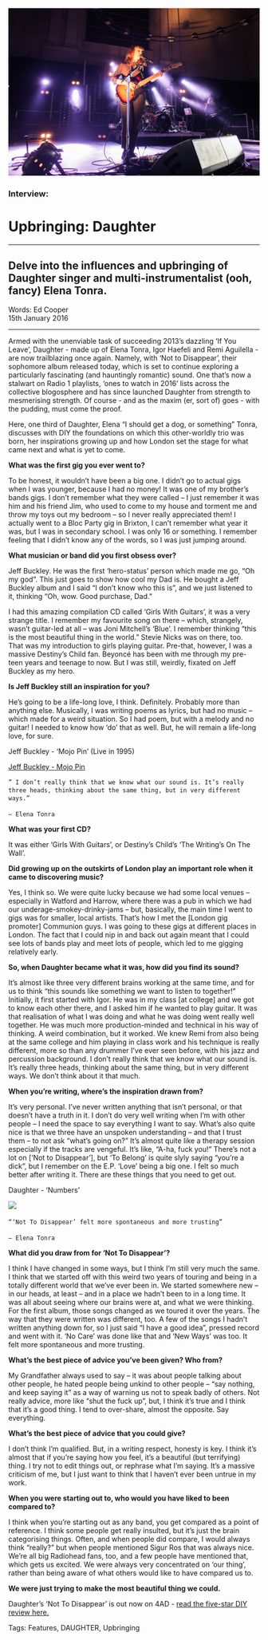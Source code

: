 <img src="/Images/Caroline Quinn/Daughter-19-St-John-Hackney-191115-Caroline-Quinn.jpg">

### Interview: 
# Upbringing: Daughter
---

## Delve into the influences and upbringing of Daughter singer and multi-instrumentalist (ooh, fancy) Elena Tonra. 

Words: Ed Cooper \
15th January 2016 

---

Armed with the unenviable task of succeeding 2013’s dazzling ‘If You Leave’, Daughter - made up of Elena Tonra, Igor Haefeli and Remi Aguilella - are now trailblazing once again. Namely, with ‘Not to Disappear’, their sophomore album released today, which is set to continue exploring a particularly fascinating (and hauntingly romantic) sound. One that’s now a stalwart on Radio 1 playlists, ‘ones to watch in 2016’ lists across the collective blogosphere and has since launched Daughter from strength to mesmerising strength. Of course - and as the maxim (er, sort of) goes - with the pudding, must come the proof.

Here, one third of Daughter, Elena “I should get a dog, or something” Tonra, discusses with DIY the foundations on which this other-worldly trio was born, her inspirations growing up and how London set the stage for what came next and what is yet to come.

**What was the first gig you ever went to?**

To be honest, it wouldn’t have been a big one. I didn’t go to actual gigs when I was younger, because I had no money! It was one of my brother’s bands gigs. I don’t remember what they were called – I just remember it was him and his friend Jim, who used to come to my house and torment me and throw my toys out my bedroom – so I never really appreciated them! I actually went to a Bloc Party gig in Brixton, I can’t remember what year it was, but I was in secondary school. I was only 16 or something. I remember feeling that I didn’t know any of the words, so I was just jumping around.

**What musician or band did you first obsess over?**

Jeff Buckley. He was the first ‘hero-status’ person which made me go, “Oh my god”. This just goes to show how cool my Dad is. He bought a Jeff Buckley album and I said “I don’t know who this is”, and we just listened to it, thinking “Oh, wow. Good purchase, Dad.”

I had this amazing compilation CD called ‘Girls With Guitars’, it was a very strange title. I remember my favourite song on there – which, strangely, wasn’t guitar-led at all – was Joni Mitchell’s ‘Blue’. I remember thinking “this is the most beautiful thing in the world.” Stevie Nicks was on there, too. That was my introduction to girls playing guitar. Pre-that, however, I was a massive Destiny’s Child fan. Beyoncé has been with me through my pre-teen years and teenage to now. But I was still, weirdly, fixated on Jeff Buckley as my hero.

**Is Jeff Buckley still an inspiration for you?**

He’s going to be a life-long love, I think. Definitely. Probably more than anything else. Musically, I was writing poems as lyrics, but had no music – which made for a weird situation. So I had poem, but with a melody and no guitar! I needed to know how ‘do’ that as well. But, he will remain a life-long love, for sure.

Jeff Buckley - ‘Mojo Pin’ (Live in 1995)

[Jeff Buckley - Mojo Pin](http://web.archive.org/web/20190301022411/https://www.youtube.com/watch?v=cU7GNlfMKhU)

```
” I don’t really think that we know what our sound is. It’s really three heads, thinking about the same thing, but in very different ways.”

— Elena Tonra

```

**What was your first CD?**

It was either ‘Girls With Guitars’, or Destiny’s Child’s ‘The Writing’s On The Wall’.

**Did growing up on the outskirts of London play an important role when it came to discovering music?**

Yes, I think so. We were quite lucky because we had some local venues – especially in Watford and Harrow, where there was a pub in which we had our underage-smokey-drinky-jams – but, basically, the main time I went to gigs was for smaller, local artists. That’s how I met the [London gig promoter] Communion guys. I was going to these gigs at different places in London. The fact that I could nip in and back out again meant that I could see lots of bands play and meet lots of people, which led to me gigging relatively early.

**So, when Daughter became what it was, how did you find its sound?**

It’s almost like three very different brains working at the same time, and for us to think “this sounds like something we want to listen to together!” Initially, it first started with Igor. He was in my class [at college] and we got to know each other there, and I asked him if he wanted to play guitar. It was that realisation of what I was doing and what he was doing went really well together. He was much more production-minded and technical in his way of thinking. A weird combination, but it worked. We knew Remi from also being at the same college and him playing in class work and his technique is really different, more so than any drummer I’ve ever seen before, with his jazz and percussion background. I don’t really think that we know what our sound is. It’s really three heads, thinking about the same thing, but in very different ways. We don’t think about it that much.

**When you’re writing, where’s the inspiration drawn from?**

It’s very personal. I’ve never written anything that isn’t personal, or that doesn’t have a truth in it. I don’t do very well writing when I’m with other people – I need the space to say everything I want to say. What’s also quite nice is that we three have an unspoken understanding – and that I trust them – to not ask “what’s going on?” It’s almost quite like a therapy session especially if the tracks are vengeful. It’s like, “A-ha, fuck you!” There’s not a lot on [‘Not to Disappear’], but ‘To Belong’ is quite slyly saying “you’re a dick”, but I remember on the E.P. ‘Love’ being a big one. I felt so much better after writing it. There are these things that you need to get out.

Daughter - ‘Numbers’

[<img src="https://i.ytimg.com/vi/z-fD3PIRSO8/maxresdefault.jpg">](https://www.youtube.com/watch?v=z-fD3PIRSO8)

```
“‘Not To Disappear’ felt more spontaneous and more trusting”

— Elena Tonra
```

**What did you draw from for ‘Not To Disappear’?**

I think I have changed in some ways, but I think I’m still very much the same. I think that we started off with this weird two years of touring and being in a totally different world that we’ve ever been in. We started somewhere new – in our heads, at least – and in a place we hadn’t been to in a long time. It was all about seeing where our brains were at, and what we were thinking. For the first album, those songs changed as we toured it over the years. The way that they were written was different, too. A few of the songs I hadn’t written anything down for, so I just said “I have a good idea”, pressed record and went with it. ‘No Care’ was done like that and ‘New Ways’ was too. It felt more spontaneous and more trusting.

**What’s the best piece of advice you’ve been given? Who from?**

My Grandfather always used to say – it was about people talking about other people, he hated people being unkind to other people – “say nothing, and keep saying it” as a way of warning us not to speak badly of others. Not really advice, more like “shut the fuck up”, but, I think it’s true and I think that it’s a good thing. I tend to over-share, almost the opposite. Say everything.

**What’s the best piece of advice that you could give?**

I don’t think I’m qualified. But, in a writing respect, honesty is key. I think it’s almost that if you’re saying how you feel, it’s a beautiful (but terrifying) thing. I try not to edit things out, or rephrase what I’m saying. It’s a massive criticism of me, but I just want to think that I haven’t ever been untrue in my work.

**When you were starting out to, who would you have liked to been compared to?**

I think when you’re starting out as any band, you get compared as a point of reference. I think some people get really insulted, but it’s just the brain categorising things. Often, and when people did compare, I would always think “really?” but when people mentioned Sigur Ros that was always nice. We’re all big Radiohead fans, too, and a few people have mentioned that, which gets us excited. We were always very concentrated on ‘our thing’, rather than being aware of what others would like to have compared us to.

**We were just trying to make the most beautiful thing we could.**

Daughter’s ‘Not To Disappear’ is out now on 4AD - [read the five-star DIY review here.](https://diymag.com/review/album/daughter-not-to-disappear-album-review)

Tags: Features, DAUGHTER, Upbringing



